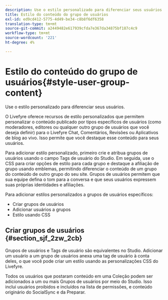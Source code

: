```yaml
---
description: Use o estilo personalizado para diferenciar seus usuários.
title: Estilo do conteúdo do grupo de usuários
exl-id: ed9cd412-5775-4d49-be34-c8b8f6df6358
translation-type: tm+mt
source-git-commit: a2449482e617939cfda7e367da34875bf187c4c9
workflow-type: tm+mt
source-wordcount: '221'
ht-degree: 4%

---
```


# Estilo do conteúdo do grupo de usuários{#style-user-group-content}

Use o estilo personalizado para diferenciar seus usuários.

O Livefyre oferece recursos de estilo personalizados que permitem personalizar o conteúdo publicado por tipos específicos de usuários (como moderadores, editores ou qualquer outro grupo de usuários que você deseja definir) para o Livefyre Chat, Comentários, Revisões ou Aplicativos de blog ao vivo. Isso permite que você destaque esse conteúdo para seus usuários.

Para adicionar estilo personalizado, primeiro crie e atribua grupos de usuários usando o campo Tags de usuário do Studio. Em seguida, use o CSS para criar opções de estilo para cada grupo e destaque a afiliação de grupo usando emblemas, permitindo diferenciar o conteúdo de um grupo do conteúdo de outro grupo do seu site. Grupos de usuários permitem que sua equipe defina o tom para a conversa e que seus usuários expressem suas próprias identidades e afiliações.

Para adicionar estilos personalizados a grupos de usuários específicos:

* Criar grupos de usuários
* Adicionar usuários a grupos
* Estilo usando CSS

## Criar grupos de usuários {#section_sjf_2zw_2cb}

Grupos de usuários e Tags de usuário são equivalentes no Studio. Adicionar um usuário a um grupo de usuários anexa uma tag de usuário à conta deles, o que você pode criar um estilo usando as personalizações CSS do Livefyre.

Todos os usuários que postaram conteúdo em uma Coleção podem ser adicionados a um ou mais Grupos de usuários por meio do Studio. Isso inclui usuários proibidos e incluídos na lista de permissões, e conteúdo originário do SocialSync e da Preparar.
